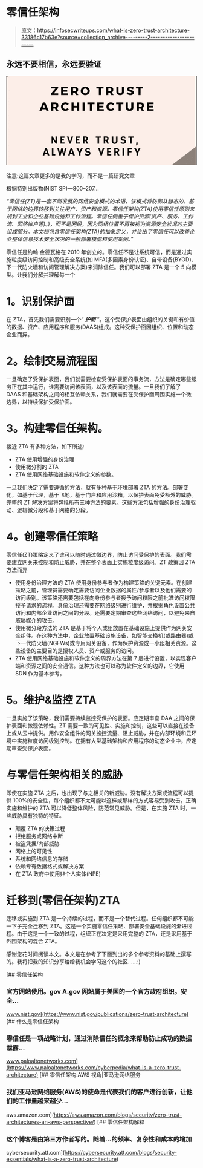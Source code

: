 # 零信任架构

> 原文：<https://infosecwriteups.com/what-is-zero-trust-architecture-33186c17b63e?source=collection_archive---------2----------------------->

## **永远不要相信，永远要验证**

![](img/3ba991b62d429159e0141942c4b96372.png)

注意:这篇文章更多的是我的学习，而不是一篇研究文章

根据特别出版物(NIST SP)—800–207…

*“零信任(ZT)是一套不断发展的网络安全模式的术语，该模式将防御从静态的、基于网络的边界转移到关注用户、资产和资源。零信任架构(ZTA)使用零信任原则来规划工业和企业基础设施和工作流程。零信任侧重于保护资源(资产、服务、工作流、网络帐户等)。)，而不是网段，因为网络位置不再被视为资源安全状况的主要组成部分。本文档包含零信任架构(ZTA)的抽象定义，并给出了零信任可以改善企业整体信息技术安全状况的一般部署模型和使用案例。”*

零信任是约翰·金德瓦格在 2010 年创立的。零信任不是让系统可信，而是通过实施粒度级访问控制和高级安全系统(如 MFA(多因素身份认证)、自带设备(BYOD)、下一代防火墙和访问管理解决方案)来消除信任。我们可以部署 ZTA 是一个 5 向模型。让我们分解并理解每一个

# **1。识别保护面**

在 ZTA，首先我们需要识别一个“ ***护面*** ”。这个受保护表面由组织的关键和有价值的数据、资产、应用程序和服务(DAAS)组成。这种受保护面因组织、位置和动态企业而异。

# **2。绘制交易流程图**

一旦确定了受保护表面，我们就需要检查受保护表面的事务流，方法是确定哪些服务正在其中运行，谁需要访问该表面，以及该表面的流量。一旦我们了解了 DAAS 和基础架构之间的相互依赖关系，我们就需要在受保护面周围实施一个微边界，以持续保护受保护面。

# **3。构建零信任架构。**

接近 ZTA 有多种方法，如下所述:

*   ZTA 使用增强的身份治理
*   使用微分割的 ZTA
*   ZTA 使用网络基础设施和软件定义的参数。

一旦我们决定了需要遵循的方法，就有多种基于环境部署 ZTA 的方法。部署变化，如基于代理，基于飞地，基于门户和应用沙箱，以保护表面免受额外的威胁。完整的 ZT 解决方案将包括所有三种方法的要素。这些方法包括增强的身份治理驱动、逻辑微分段和基于网络的分段。

# **4。创建零信任策略**

零信任(ZT)策略定义了谁可以随时通过微边界，防止访问受保护的表面。我们需要建立网关来控制和防止威胁，并在整个表面上实施粒度级访问。ZT 政策因 ZTA 方法而异

*   使用身份治理方法的 ZTA 使用身份参与者作为构建策略的关键元素。在创建策略之前，管理员需要确定需要访问企业数据的属性/参与者以及他们需要的访问级别。该策略还需要包括在向身份参与者授予访问权限之前批准访问权限授予请求的流程。身份治理还需要在网络级别进行维护，并根据角色设置公共访问和内部企业访问之间的分段。还需要定期审查这些网络访问，以避免来自威胁媒介的攻击。
*   使用微分段方法的 ZTA 是基于将个人或组放置在基础设施上提供作为网关安全组件。在这种方法中，企业放置基础设施设备，如智能交换机(或路由器)或下一代防火墙(NGFWs)或专用网关设备，作为保护资源或一小组相关资源。这些设备的主要目的是授权人员、资产或服务的访问。
*   ZTA 使用网络基础设施和软件定义的周界方法在第 7 层进行设置，以实现客户端和资源之间的安全通信。这种方法也可以称为软件定义的边界，它使用 SDN 作为基本参考。

# **5。维护&监控 ZTA**

一旦实施了该策略，我们需要持续监控受保护的表面。应定期审查 DAA 之间的保护表面和微观依赖性。ZT 需要一致的可见性、实施和控制，这些可以直接在设备上或从云中提供。用作安全组件的网关监控流量、阻止威胁，并在内部环境和云环境中实施粒度访问级别控制。在拥有大型基础架构和应用程序的动态企业中，应定期审查受保护表面。

# **与零信任架构相关的威胁**

即使在实施 ZTA 之后，也出现了与之相关的新威胁。没有解决方案或流程可以提供 100%的安全性，每个组织都不太可能以这样或那样的方式容易受到攻击。正确实施和维护的 ZTA 可以降低整体风险，防范常见威胁。但是，在实施 ZTA 时，一些威胁具有独特的特征。

*   颠覆 ZTA 的决策过程
*   拒绝服务或网络中断
*   被盗凭据/内部威胁
*   网络上的可见性
*   系统和网络信息的存储
*   依赖专有数据格式或解决方案
*   在 ZTA 政府中使用非个人实体(NPE)

# **迁移到(零信任架构)ZTA**

迁移或实施到 ZTA 是一个持续的过程，而不是一个替代过程。任何组织都不可能一下子完全迁移到 ZTA。这是一个实施零信任策略、部署安全基础设施的渐进过程。由于这是一个一致的过程，组织正在决定是采用完整的 ZTA，还是采用基于外围架构的混合 ZTA。

感谢您花时间阅读本文。本文是在参考了下面列出的多个参考资料的基础上撰写的。我将把我的知识分享给给我机会学习这个的社区……:)

 [## 零信任架构

### 官方网站使用。gov A.gov 网站属于美国的一个官方政府组织。安全…

www.nist.gov](https://www.nist.gov/publications/zero-trust-architecture)  [## 什么是零信任架构

### 零信任是一项战略计划，通过消除信任的概念来帮助防止成功的数据泄露…

www.paloaltonetworks.com](https://www.paloaltonetworks.com/cyberpedia/what-is-a-zero-trust-architecture) [](https://aws.amazon.com/blogs/security/zero-trust-architectures-an-aws-perspective/) [## 零信任架构:AWS 视角|亚马逊网络服务

### 我们亚马逊网络服务(AWS)的使命是代表我们的客户进行创新，让他们的工作量越来越少…

aws.amazon.com](https://aws.amazon.com/blogs/security/zero-trust-architectures-an-aws-perspective/) [](https://cybersecurity.att.com/blogs/security-essentials/what-is-a-zero-trust-architecture) [## 零信任架构解释

### 这个博客是由第三方作者写的。随着…的频率、复杂性和成本的增加

cybersecurity.att.com](https://cybersecurity.att.com/blogs/security-essentials/what-is-a-zero-trust-architecture)
